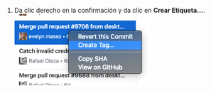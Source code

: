 1. Da clic derecho en la confirmación y da clic en **Crear Etiqueta...**. ![Selecciona el elemento de menú de crear etiqueta](/assets/images/help/desktop/select-create-tag.png)